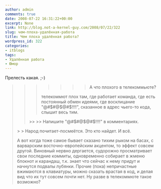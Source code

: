 ```yaml
---
author: admin
comments: true
date: 2008-07-22 16:31:22+00:00
excerpt: None
link: http://blog.not-a-kernel-guy.com/2008/07/22/322
slug: чем-плоха-удалённая-работа
title: Чем плоха удалённая работа?
wordpress_id: 322
categories:
- itblogs
tags:
- Удалённая работа
- Юмор
---
```


Прелесть какая. ;-)



<blockquote>

> 
> <blockquote>

>> 
>> <blockquote>

>>> 
>>> <blockquote>А что плохого в телекоммьюте?</blockquote>
>>> 
>>> 
телекоммют плох там, где работает команда, где есть постоянный обмен идеями, где восклицание "@#$#@$@#$!!!!", сказанное в адрес чьего-то кода, слышит весь тим.
</blockquote>
>> 
>> 
Напишите "@#$#@$@#$!!!!" в комментариях.
</blockquote>
> 
> 
Народ почитает-посмеётся. Это кто найдет. И всё.

А вот когда тоже самое бывает сказано тихим рыком на басах, с варварским восточно-европейским акцентом, то эффект совсем другой. Виновный нервно дергается, судорожно просматривает свои последние коммиты, одновременно собирает в жменю блокнот и карандаш, т.к. знает что сейчас к нему придут и начнутся подвалы лубянки. Прочие (пока) непричастные вжимаются в клавиатуры, можно сказать врастая в код, и делая вид что их тут совсем почти нет. Ну разве в телекоммюте такое возможно?
</blockquote>



